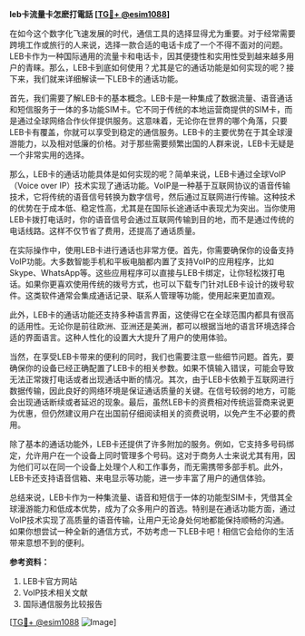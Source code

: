 **leb卡流量卡怎麽打電話 [[TG💪+ @esim1088](https://t.me/s/esim1088)]**

在如今这个数字化飞速发展的时代，通信工具的选择显得尤为重要。对于经常需要跨境工作或旅行的人来说，选择一款合适的电话卡成了一个不得不面对的问题。LEB卡作为一种国际通用的流量卡和电话卡，因其便捷性和实用性受到越来越多用户的青睐。那么，LEB卡到底如何使用？尤其是它的通话功能是如何实现的呢？接下来，我们就来详细解读一下LEB卡的通话功能。

首先，我们需要了解LEB卡的基本概念。LEB卡是一种集成了数据流量、语音通话和短信服务于一体的多功能SIM卡。它不同于传统的本地运营商提供的SIM卡，而是通过全球网络合作伙伴提供服务。这意味着，无论你在世界的哪个角落，只要LEB卡有覆盖，你就可以享受到稳定的通信服务。LEB卡的主要优势在于其全球漫游能力，以及相对低廉的价格。对于那些需要频繁出国的人群来说，LEB卡无疑是一个非常实用的选择。

那么，LEB卡的通话功能具体是如何实现的呢？简单来说，LEB卡通过全球VoIP（Voice over IP）技术实现了通话功能。VoIP是一种基于互联网协议的语音传输技术，它将传统的语音信号转换为数字信号，然后通过互联网进行传输。这种技术的优势在于成本低、稳定性高，尤其是在国际长途通话中表现尤为突出。当你使用LEB卡拨打电话时，你的语音信号会通过互联网传输到目的地，而不是通过传统的电话线路。这样不仅节省了费用，还提高了通话质量。

在实际操作中，使用LEB卡进行通话也非常方便。首先，你需要确保你的设备支持VoIP功能。大多数智能手机和平板电脑都内置了支持VoIP的应用程序，比如Skype、WhatsApp等。这些应用程序可以直接与LEB卡绑定，让你轻松拨打电话。如果你更喜欢使用传统的拨号方式，也可以下载专门针对LEB卡设计的拨号软件。这类软件通常会集成通话记录、联系人管理等功能，使用起来更加直观。

此外，LEB卡的通话功能还支持多种语言界面，这使得它在全球范围内都具有很高的适用性。无论你是前往欧洲、亚洲还是美洲，都可以根据当地的语言环境选择合适的界面语言。这种人性化的设置大大提升了用户的使用体验。

当然，在享受LEB卡带来的便利的同时，我们也需要注意一些细节问题。首先，要确保你的设备已经正确配置了LEB卡的相关参数。如果不慎输入错误，可能会导致无法正常拨打电话或者出现通话中断的情况。其次，由于LEB卡依赖于互联网进行数据传输，因此良好的网络环境是保证通话质量的关键。在信号较弱的地方，可能会出现通话断续或者延迟的现象。最后，虽然LEB卡的资费相对传统运营商来说更为优惠，但仍然建议用户在出国前仔细阅读相关的资费说明，以免产生不必要的费用。

除了基本的通话功能外，LEB卡还提供了许多附加的服务。例如，它支持多号码绑定，允许用户在一个设备上同时管理多个号码。这对于商务人士来说尤其有用，因为他们可以在同一个设备上处理个人和工作事务，而无需携带多部手机。此外，LEB卡还支持语音信箱、来电显示等功能，进一步丰富了用户的通信体验。

总结来说，LEB卡作为一种集流量、语音和短信于一体的功能型SIM卡，凭借其全球漫游能力和低成本优势，成为了众多用户的首选。特别是在通话功能方面，通过VoIP技术实现了高质量的语音传输，让用户无论身处何地都能保持顺畅的沟通。如果你想尝试一种全新的通信方式，不妨考虑一下LEB卡吧！相信它会给你的生活带来意想不到的便利。

**参考资料：**
1. LEB卡官方网站
2. VoIP技术相关文献
3. 国际通信服务比较报告

[[TG💪+ @esim1088](https://t.me/s/esim1088) ![Image](https://i.postimg.cc/4NQfJmqS/Snipaste-2025-05-13-00-14-12.png)]